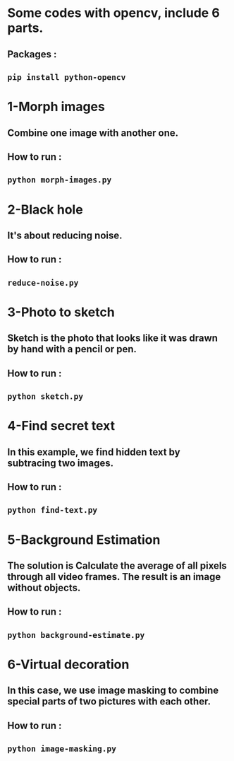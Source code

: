 # Some codes with opencv, include 6 parts.

## Packages :
## ```pip install python-opencv ```


# 1-Morph images
## Combine one image with another one.

## How to run :

## ```python morph-images.py```


# 2-Black hole
## It's about reducing noise.

## How to run :

## ```reduce-noise.py```




# 3-Photo to sketch
## Sketch is the photo that looks like it was drawn by hand with a pencil or pen.

## How to run :

## ```python sketch.py```  



# 4-Find secret text
## In this example, we find hidden text by subtracing two images.

## How to run :

## ```python find-text.py```




# 5-Background Estimation
## The solution is Calculate the average of all pixels through all video frames. The result is an image without objects.

## How to run :

## ```python background-estimate.py```



# 6-Virtual decoration
## In this case, we use image masking to combine special parts of two pictures with each other.

## How to run :

## ```python image-masking.py```